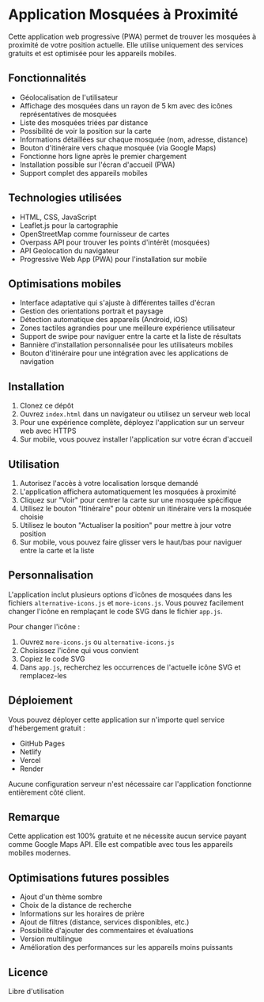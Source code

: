 # Application Mosquées à Proximité

Cette application web progressive (PWA) permet de trouver les mosquées à proximité de votre position actuelle. Elle utilise uniquement des services gratuits et est optimisée pour les appareils mobiles.

## Fonctionnalités

- Géolocalisation de l'utilisateur
- Affichage des mosquées dans un rayon de 5 km avec des icônes représentatives de mosquées
- Liste des mosquées triées par distance
- Possibilité de voir la position sur la carte
- Informations détaillées sur chaque mosquée (nom, adresse, distance)
- Bouton d'itinéraire vers chaque mosquée (via Google Maps)
- Fonctionne hors ligne après le premier chargement
- Installation possible sur l'écran d'accueil (PWA)
- Support complet des appareils mobiles

## Technologies utilisées

- HTML, CSS, JavaScript
- Leaflet.js pour la cartographie
- OpenStreetMap comme fournisseur de cartes
- Overpass API pour trouver les points d'intérêt (mosquées)
- API Geolocation du navigateur
- Progressive Web App (PWA) pour l'installation sur mobile

## Optimisations mobiles

- Interface adaptative qui s'ajuste à différentes tailles d'écran
- Gestion des orientations portrait et paysage
- Détection automatique des appareils (Android, iOS)
- Zones tactiles agrandies pour une meilleure expérience utilisateur
- Support de swipe pour naviguer entre la carte et la liste de résultats
- Bannière d'installation personnalisée pour les utilisateurs mobiles
- Bouton d'itinéraire pour une intégration avec les applications de navigation

## Installation

1. Clonez ce dépôt
2. Ouvrez `index.html` dans un navigateur ou utilisez un serveur web local
3. Pour une expérience complète, déployez l'application sur un serveur web avec HTTPS
4. Sur mobile, vous pouvez installer l'application sur votre écran d'accueil

## Utilisation

1. Autorisez l'accès à votre localisation lorsque demandé
2. L'application affichera automatiquement les mosquées à proximité
3. Cliquez sur "Voir" pour centrer la carte sur une mosquée spécifique
4. Utilisez le bouton "Itinéraire" pour obtenir un itinéraire vers la mosquée choisie
5. Utilisez le bouton "Actualiser la position" pour mettre à jour votre position
6. Sur mobile, vous pouvez faire glisser vers le haut/bas pour naviguer entre la carte et la liste

## Personnalisation

L'application inclut plusieurs options d'icônes de mosquées dans les fichiers `alternative-icons.js` et `more-icons.js`. Vous pouvez facilement changer l'icône en remplaçant le code SVG dans le fichier `app.js`.

Pour changer l'icône :

1. Ouvrez `more-icons.js` ou `alternative-icons.js`
2. Choisissez l'icône qui vous convient
3. Copiez le code SVG
4. Dans `app.js`, recherchez les occurrences de l'actuelle icône SVG et remplacez-les

## Déploiement

Vous pouvez déployer cette application sur n'importe quel service d'hébergement gratuit :

- GitHub Pages
- Netlify
- Vercel
- Render

Aucune configuration serveur n'est nécessaire car l'application fonctionne entièrement côté client.

## Remarque

Cette application est 100% gratuite et ne nécessite aucun service payant comme Google Maps API. Elle est compatible avec tous les appareils mobiles modernes.

## Optimisations futures possibles

- Ajout d'un thème sombre
- Choix de la distance de recherche
- Informations sur les horaires de prière
- Ajout de filtres (distance, services disponibles, etc.)
- Possibilité d'ajouter des commentaires et évaluations
- Version multilingue
- Amélioration des performances sur les appareils moins puissants

## Licence

Libre d'utilisation